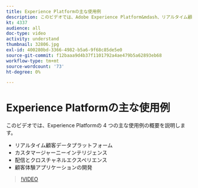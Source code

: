 ```yaml
---
title: Experience Platformの主な使用例
description: このビデオでは、Adobe Experience Platform&mdash、リアルタイム顧客データプラットフォーム、カスタマージャーニーインテリジェンス、配信およびクロスチャネルエクスペリエンス、顧客体験アプリケーション開発の 4 つの主な使用例の概要を説明します。
kt: 4337
audience: all
doc-type: video
activity: understand
thumbnail: 32806.jpg
exl-id: 400280bd-3366-4982-b5a6-9f68c85de5e0
source-git-commit: f12baaa9d4b37f1101792a4ae479b5a62893eb68
workflow-type: tm+mt
source-wordcount: '73'
ht-degree: 0%

---
```


# Experience Platformの主な使用例

このビデオでは、Experience Platformの 4 つの主な使用例の概要を説明します。

* リアルタイム顧客データプラットフォーム
* カスタマージャーニーインテリジェンス
* 配信とクロスチャネルエクスペリエンス
* 顧客体験アプリケーションの開発

>[!VIDEO](https://video.tv.adobe.com/v/32806?quality=12&learn=on)
